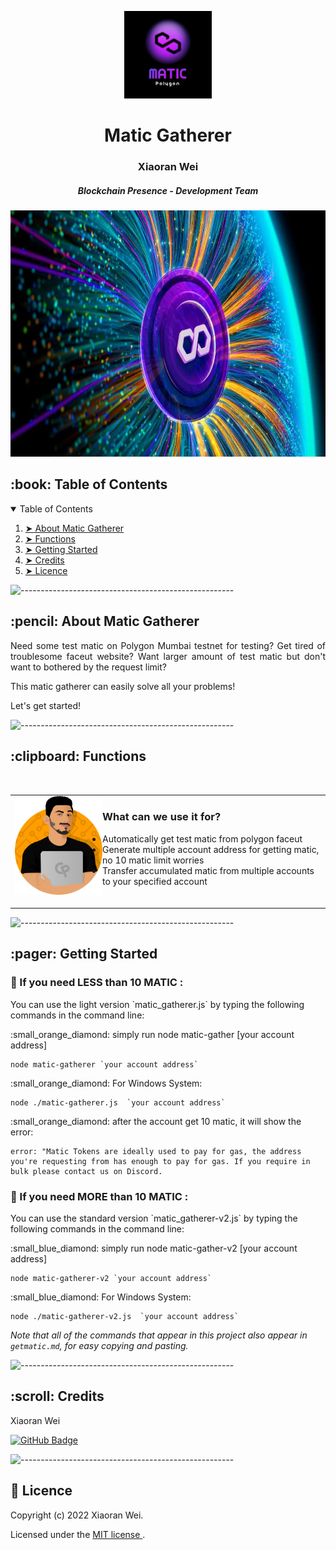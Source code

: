 <p align="center"> 
  <img src="gif/polygon_logo.png" alt="Matic Logo" width="140px" height="140px">
</p>
<h1 align="center"> Matic Gatherer </h1>
<h3 align="center"> Xiaoran Wei </h3>
<h5 align="center"> Blockchain Presence - Development Team </h5>

<p align="center"> 
  <img src="gif/explosive-polygon-davis.png" alt="polygon logo" height="394px" width="700px">
</p>

<!-- TABLE OF CONTENTS -->
<h2 id="table-of-contents"> :book: Table of Contents</h2>

<details open="open">
  <summary>Table of Contents</summary>
  <ol>
    <li><a href="#about-matic-gatherer"> ➤ About Matic Gatherer</a></li>
    <li><a href="#functions"> ➤ Functions</a></li>
    <li><a href="#getting-started"> ➤ Getting Started</a></li>
    <li><a href="#credits"> ➤ Credits</a></li>
    <li><a href="#licence"> ➤ Licence</a></li>
  </ol>
</details>

![-----------------------------------------------------](https://raw.githubusercontent.com/andreasbm/readme/master/assets/lines/rainbow.png)


<!-- ABOUT MATIC GATHERER -->
<h2 id="about-matic-gatherer"> :pencil: About Matic Gatherer</h2>

<p align="justify"> 
  Need some test matic on Polygon Mumbai testnet for testing? Get tired of troublesome faceut website? Want larger amount of test matic but don't want to bothered by the request limit?
</p>
<p align="justify"> 
This matic gatherer can easily solve all your problems! 
</p>


<p>Let's get started!</p>



![-----------------------------------------------------](https://raw.githubusercontent.com/andreasbm/readme/master/assets/lines/rainbow.png)



<!-- FUNCTIONS -->
<h2 id="functions"> :clipboard: Functions</h2>

<p id="banner" align="center">
<br>
<table>
<tr>
<td>
<a href="#banner"><img align="left" src="gif/pic1.png" width="140"></a>
<h3>What can we use it for?</h3>
<ul>
    <li>Automatically get test matic from polygon faceut</li>
    <li>Generate multiple account address for getting matic, no 10 matic limit worries </li>
    <li>Transfer accumulated matic from multiple accounts to your specified account</li>
</ul>
<img width="1000" height="0">
</td>
</tr>
</table>
</p>

![-----------------------------------------------------](https://raw.githubusercontent.com/andreasbm/readme/master/assets/lines/rainbow.png)


<!-- GETTING STARTED -->
<h2 id="getting-started"> :pager: Getting Started</h2>

<h3>🧬  If you need LESS than 10 MATIC :</h3>
<p>You can use the light version `matic_gatherer.js` by typing the following commands in the command line:</p>
<p>:small_orange_diamond: simply run  node matic-gather [your account address]</p>

<pre><code>node matic-gatherer `your account address`</code></pre>

<p>:small_orange_diamond: For Windows System:</p>
<pre><code>node ./matic-gatherer.js  `your account address`</code></pre>

<p>:small_orange_diamond: after the account get 10 matic, it will show the error:</p>
<pre><code>error: "Matic Tokens are ideally used to pay for gas, the address you're requesting from has enough to pay for gas. If you require in bulk please contact us on Discord.</code></pre>

<h3>🧬  If you need MORE than 10 MATIC :</h3>
<p>You can use the standard version `matic_gatherer-v2.js` by typing the following commands in the command line:</p>

<p>:small_blue_diamond: simply run  node matic-gather-v2 [your account address]</p>

<pre><code>node matic-gatherer-v2 `your account address`</code></pre>

<p>:small_blue_diamond: For Windows System:</p>
<pre><code>node ./matic-gatherer-v2.js  `your account address`</code></pre>

<i>Note that all of the commands that appear in this project also appear in <code>getmatic.md</code>, for easy copying and pasting.</i>

![-----------------------------------------------------](https://raw.githubusercontent.com/andreasbm/readme/master/assets/lines/rainbow.png)



<!-- CREDITS -->
<h2 id="credits"> :scroll: Credits</h2>

Xiaoran Wei

[![GitHub Badge](https://img.shields.io/badge/GitHub-100000?style=for-the-badge&logo=github&logoColor=white)](https://github.com/weixia0824)

![-----------------------------------------------------](https://raw.githubusercontent.com/andreasbm/readme/master/assets/lines/rainbow.png)

<!-- LICENCE-->
<h2 id="licence"> 💠  Licence</h2>

<p>Copyright (c) 2022 Xiaoran Wei.</p>
<p>Licensed under the <a href="https://github.com/weixia0824/weixia0824/blob/46f77bc5db55feba2228fd2f7c85aeef6d538102/LICENSE">MIT license </a>.</p>

